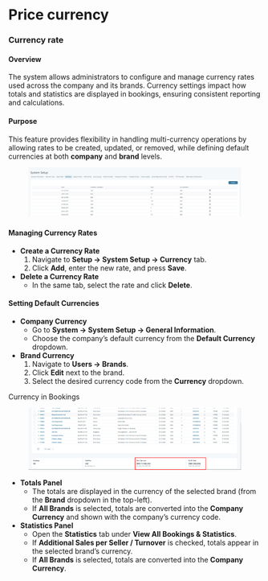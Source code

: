 # Price currency

### Currency rate <a href="#currency-rate" id="currency-rate"></a>

#### Overview

The system allows administrators to configure and manage currency rates used across the company and its brands. Currency settings impact how totals and statistics are displayed in bookings, ensuring consistent reporting and calculations.

#### Purpose

This feature provides flexibility in handling multi-currency operations by allowing rates to be created, updated, or removed, while defining default currencies at both **company** and **brand** levels.

<figure><img src="../.gitbook/assets/image (35).png" alt=""><figcaption></figcaption></figure>

#### Managing Currency Rates

* **Create a Currency Rate**
  1. Navigate to **Setup → System Setup → Currency** tab.
  2. Click **Add**, enter the new rate, and press **Save**.
* **Delete a Currency Rate**
  * In the same tab, select the rate and click **Delete**.

#### Setting Default Currencies

* **Company Currency**
  * Go to **System → System Setup → General Information**.
  * Choose the company’s default currency from the **Default Currency** dropdown.
* **Brand Currency**
  1. Navigate to **Users → Brands**.
  2. Click **Edit** next to the brand.
  3. Select the desired currency code from the **Currency** dropdown.

Currency in Bookings

<figure><img src="../.gitbook/assets/image (36).png" alt=""><figcaption></figcaption></figure>

* **Totals Panel**
  * The totals are displayed in the currency of the selected brand (from the **Brand** dropdown in the top-left).
  * If **All Brands** is selected, totals are converted into the **Company Currency** and shown with the company’s currency code.
* **Statistics Panel**
  * Open the **Statistics** tab under **View All Bookings & Statistics**.
  * If **Additional Sales per Seller / Turnover** is checked, totals appear in the selected brand’s currency.
  * If **All Brands** is selected, totals are converted into the **Company Currency**.
